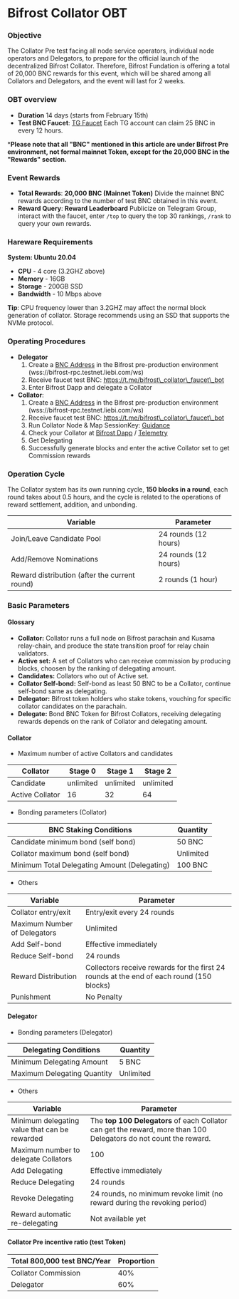 # Bifrost Collator OBT

### Objective

The Collator Pre test facing all node service operators, individual node operators and Delegators, to prepare for the official launch of the decentralized Bifrost Collator. Therefore, Bifrost Fundation is offering a total of 20,000 BNC rewards for this event, which will be shared among all Collators and Delegators, and the event will last for 2 weeks.

### OBT overview

* **Duration** 14 days (starts from February 15th)
* **Test BNC Faucet**: [TG Faucet](https://t.me/bifrost\_collator\_faucet\_bot) Each TG account can claim 25 BNC in every 12 hours.

\***Please note that all "BNC" mentioned in this article are under Bifrost Pre environment, not formal mainnet Token, except for the 20,000 BNC in the "Rewards" section.**

### Event Rewards

* **Total Rewards**: **20,000 BNC (Mainnet Token)** Divide the mainnet BNC rewards according to the number of test BNC obtained in this event.
* **Reward Query**: **Reward Leaderboard** Publicize on Telegram Group, interact with the faucet, enter `/top` to query the top 30 rankings, `/rank` to query your own rewards.

### Hareware Requirements

**System: Ubuntu 20.04**

* **CPU** - 4 core (3.2GHZ above)
* **Memory** - 16GB
* **Storage** - 200GB SSD
* **Bandwidth** - 10 Mbps above

**Tip**: CPU frequency lower than 3.2GHZ may affect the normal block generation of collator. Storage recommends using an SSD that supports the NVMe protocol.

### Operating Procedures

* **Delegator**
  1. Create a [BNC Address](../start/create.md) in the Bifrost pre-production environment (wss://bifrost-rpc.testnet.liebi.com/ws)
  2. Receive faucet test BNC: https://t.me/bifrost\_collator\_faucet\_bot
  3. Enter Bifrost Dapp and delegate a Collator
* **Collator**:
  1. Create a [BNC Address](../start/create.md) in the Bifrost pre-production environment (wss://bifrost-rpc.testnet.liebi.com/ws)
  2. Receive faucet test BNC: https://t.me/bifrost\_collator\_faucet\_bot
  3. Run Collator Node & Map SessionKey: [Guidance](https://wiki.bifrost.finance/node/run-a-collator-node)
  4. Check your Collator at [Bifrost Dapp](https://bifrost.app/collator) / [Telemetry](https://telemetry.polkadot.io/#list/0x9f28c6a68e0fc9646eff64935684f6eeeece527e37bbe1f213d22caa1d9d6bed)
  5. Get Delegating
  6. Successfully generate blocks and enter the active Collator set to get Commission rewards

### Operation Cycle

The Collator system has its own running cycle, **150 blocks in a round**, each round takes about 0.5 hours, and the cycle is related to the operations of reward settlement, addition, and unbonding.

| Variable                                      | Parameter            |
| --------------------------------------------- | -------------------- |
| Join/Leave Candidate Pool                     | 24 rounds (12 hours) |
| Add/Remove Nominations                        | 24 rounds (12 hours) |
| Reward distribution (after the current round) | 2 rounds (1 hour)    |

### Basic Parameters

#### Glossary

* **Collator:** Collator runs a full node on Bifrost parachain and Kusama relay-chain, and produce the state transition proof for relay chain validators.
* **Active set:** A set of Collators who can receive commission by producing blocks, choosen by the ranking of delegating amount.
* **Candidates:** Collators who out of Active set.
* **Collator Self-bond:** Self-bond as least 50 BNC to be a Collator, continue self-bond same as delegating.
* **Delegator:** Bifrost token holders who stake tokens, vouching for specific collator candidates on the parachain.
* **Delegate:** Bond BNC Token for Bifrost Collators, receiving delegating rewards depends on the rank of Collator and delegating amount.

#### Collator

* Maximum number of active Collators and candidates

| Collator        | Stage 0   | Stage 1   | Stage 2   |
| --------------- | --------- | --------- | --------- |
| Candidate       | unlimited | unlimited | unlimited |
| Active Collator | 16        | 32        | 64        |

* Bonding parameters (Collator)

| BNC Staking Conditions                       | Quantity  |
| -------------------------------------------- | --------- |
| Candidate minimum bond (self bond)           | 50 BNC    |
| Collator maximum bond (self bond)            | Unlimited |
| Minimum Total Delegating Amount (Delegating) | 100 BNC   |

* Others

| Variable                     | Parameter                                                                                |
| ---------------------------- | ---------------------------------------------------------------------------------------- |
| Collator entry/exit          | Entry/exit every 24 rounds                                                               |
| Maximum Number of Delegators | Unlimited                                                                                |
| Add Self-bond                | Effective immediately                                                                    |
| Reduce Self-bond             | 24 rounds                                                                                |
| Reward Distribution          | Collectors receive rewards for the first 24 rounds at the end of each round (150 blocks) |
| Punishment                   | No Penalty                                                                               |

#### Delegator

* Bonding parameters (Delegator)

| Delegating Conditions       | Quantity  |
| --------------------------- | --------- |
| Minimum Delegating Amount   | 5 BNC     |
| Maximum Delegating Quantity | Unlimited |

* Others

| Variable                                      | Parameter                                                                                                         |
| --------------------------------------------- | ----------------------------------------------------------------------------------------------------------------- |
| Minimum delegating value that can be rewarded | The **top 100 Delegators** of each Collator can get the reward, more than 100 Delegators do not count the reward. |
| Maximum number to delegate Collators          | 100                                                                                                               |
| Add Delegating                                | Effective immediately                                                                                             |
| Reduce Delegating                             | 24 rounds                                                                                                         |
| Revoke Delegating                             | 24 rounds, no minimum revoke limit (no reward during the revoking period)                                         |
| Reward automatic re-delegating                | Not available yet                                                                                                 |

#### Collator Pre incentive ratio (test Token)

| Total 800,000 test BNC/Year | Proportion |
| --------------------------- | ---------- |
| Collator Commission         | 40%        |
| Delegator                   | 60%        |
